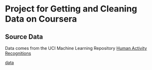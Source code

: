# Project for Getting and Cleaning Data on Coursera

## Source Data
Data comes from the UCI Machine Learning Repository [Human Activity Recognitions](http://archive.ics.uci.edu/ml/datasets/Human+Activity+Recognition+Using+Smartphones)

[data](https://d396qusza40orc.cloudfront.net/getdata%2Fprojectfiles%2FUCI%20HAR%20Dataset.zip)

